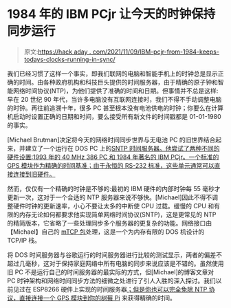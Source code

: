 # 1984 年的 IBM PCjr 让今天的时钟保持同步运行

> 原文:[https://hack aday . com/2021/11/09/IBM-pcjr-from-1984-keeps-todays-clocks-running-in-sync/](https://hackaday.com/2021/11/09/ibm-pcjr-from-1984-keeps-todays-clocks-running-in-sync/)

我们已经习惯了这样一个事实，即我们联网的电脑和智能手机上的时钟总是显示正确的时间。由各种政府机构和科技巨头提供的时间服务器，由于精确的原子钟和智能网络时间协议(NTP)，为他们提供了准确的时间和日期。但事情并不总是这样:早在 20 世纪 90 年代，当许多电脑没有互联网连接时，我们不得不手动调整电脑的时钟。再往前追溯十年，很多 PC 甚至根本没有电池供电的时钟；你要么在计算机启动时设置正确的日期和时间，要么接受所有新文件的时间戳都是 01-01-1980 的事实。

[Michael Brutman]决定将今天的网络时间同步世界与无电池 PC 的旧世界结合起来，并建立了一个运行在 DOS PC 上的[SNTP 时间服务器。他尝试了两种不同的硬件设置:1993 年的 40 MHz 386 PC 和 1984 年著名的 IBM PCjr。一个标准的 GPS 模块作为精确的时间基准；由于永恒的 RS-232 标准，这些单元通常可以直接连接到旧硬件。](https://www.brutman.com/DOS_Time_Server/DOS_Time_Server.html)

然而，仅仅有一个精确的时钟是不够的:最初的 IBM 硬件的内部时钟每 55 毫秒才更新一次，这对于一个合适的 NTP 服务器来说不够快。[Michael]因此不得不调整硬件时钟的更新速率，小心不要让太多的中断使 CPU 过载。缓慢的 CPU 和有限的内存无论如何都要求他实现简单网络时间协议(SNTP)，这是更常见的 NTP 的精简版本，它省略了一些处理同步多个服务器的更复杂的功能。网络接口由【Michael】自己的 [mTCP 包](https://www.brutman.com/mTCP/)处理，这是一个为内存有限的 DOS 机设计的 TCP/IP 栈。

将 DOS 时间服务器与谷歌运行的时间服务器进行比较的测试显示，两者的偏差不超过几毫秒，这对于保持家庭网络中所有电脑的同步来说应该是不错的。虽然使用旧 PC 不是运行自己的时间服务器的最实际的方式，但[Michael]的博客文章对 PC 时钟架构和网络时间同步方法的细微之处进行了引人入胜的深入探讨。我们以前见过在 ESP8266 硬件上实现的时间服务器[；但是你也可以完全免除 NTP 协议，直接](https://hackaday.com/2021/07/25/portable-gps-time-server-powered-by-the-esp8266/)[连接一个 GPS 模块到你的树莓 Pi](https://hackaday.com/2019/06/26/accurate-time-on-your-pi-the-extreme-way/) 来获得精确的时间。